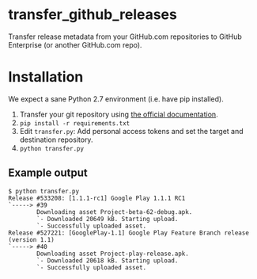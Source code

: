 transfer_github_releases
========================

Transfer release metadata from your GitHub.com repositories to GitHub Enterprise (or another GitHub.com repo).

# Installation

We expect a sane Python 2.7 environment (i.e. have pip installed).

1. Transfer your git repository using [the official documentation](https://enterprise.github.com/help/articles/moving-a-repository-from-github-com-to-github-enterprise).
1. `pip install -r requirements.txt`
1. Edit `transfer.py`: Add personal access tokens and set the target and destination repository.
1. `python transfer.py`

## Example output

```
$ python transfer.py
Release #533208: [1.1.1-rc1] Google Play 1.1.1 RC1
`-----> #39
        Downloading asset Project-beta-62-debug.apk.
        `- Downloaded 20649 kB. Starting upload.
        `- Successfully uploaded asset.
Release #527221: [GooglePlay-1.1] Google Play Feature Branch release (version 1.1)
`-----> #40
        Downloading asset Project-play-release.apk.
        `- Downloaded 20618 kB. Starting upload.
        `- Successfully uploaded asset.
```
